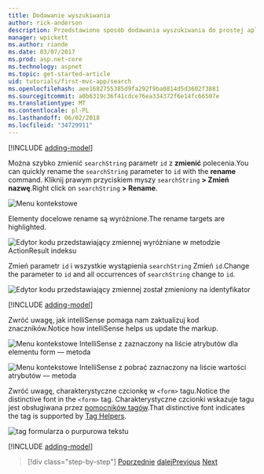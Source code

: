 ```yaml
---
title: Dodawanie wyszukiwania
author: rick-anderson
description: Przedstawiono sposób dodawania wyszukiwania do prostej aplikacji platformy ASP.NET Core MVC
manager: wpickett
ms.author: riande
ms.date: 03/07/2017
ms.prod: asp.net-core
ms.technology: aspnet
ms.topic: get-started-article
uid: tutorials/first-mvc-app/search
ms.openlocfilehash: aee1682755385d9fa292f9ba0814d5d3602f3881
ms.sourcegitcommit: a0b6319c36f41cdce76ea334372f6e14fc66507e
ms.translationtype: MT
ms.contentlocale: pl-PL
ms.lasthandoff: 06/02/2018
ms.locfileid: "34729911"
---
```

[!INCLUDE [adding-model](~/includes/mvc-intro/search1.md)]

<span data-ttu-id="9a6e8-103">Można szybko zmienić `searchString` parametr `id` z **zmienić** polecenia.</span><span class="sxs-lookup"><span data-stu-id="9a6e8-103">You can quickly rename the `searchString` parameter to `id` with the **rename** command.</span></span> <span data-ttu-id="9a6e8-104">Kliknij prawym przyciskiem myszy `searchString` **> Zmień nazwę**.</span><span class="sxs-lookup"><span data-stu-id="9a6e8-104">Right click on `searchString` **> Rename**.</span></span>

![Menu kontekstowe](search/_static/rename.png)

<span data-ttu-id="9a6e8-106">Elementy docelowe rename są wyróżnione.</span><span class="sxs-lookup"><span data-stu-id="9a6e8-106">The rename targets are highlighted.</span></span>

![Edytor kodu przedstawiający zmiennej wyróżniane w metodzie ActionResult indeksu](search/_static/rename2.png)

<span data-ttu-id="9a6e8-108">Zmień parametr `id` i wszystkie wystąpienia `searchString` Zmień `id`.</span><span class="sxs-lookup"><span data-stu-id="9a6e8-108">Change the parameter to `id` and all occurrences of `searchString` change to `id`.</span></span>

![Edytor kodu przedstawiający zmiennej został zmieniony na identyfikator](search/_static/rename3.png)

[!INCLUDE [adding-model](~/includes/mvc-intro/search2.md)]

<span data-ttu-id="9a6e8-110">Zwróć uwagę, jak intelliSense pomaga nam zaktualizuj kod znaczników.</span><span class="sxs-lookup"><span data-stu-id="9a6e8-110">Notice how intelliSense helps us update the markup.</span></span>

![Menu kontekstowe IntelliSense z zaznaczony na liście atrybutów dla elementu form — metoda](search/_static/int_m.png)

![Menu kontekstowe IntelliSense z pobrać zaznaczony na liście wartości atrybutów — metoda](search/_static/int_get.png)

<span data-ttu-id="9a6e8-113">Zwróć uwagę, charakterystyczne czcionkę w `<form>` tagu.</span><span class="sxs-lookup"><span data-stu-id="9a6e8-113">Notice the distinctive font in the `<form>` tag.</span></span> <span data-ttu-id="9a6e8-114">Charakterystyczne czcionki wskazuje tagu jest obsługiwana przez [pomocników tagów](~/mvc/views/tag-helpers/intro.md).</span><span class="sxs-lookup"><span data-stu-id="9a6e8-114">That distinctive font indicates the tag is supported by [Tag Helpers](~/mvc/views/tag-helpers/intro.md).</span></span>

![tag formularza o purpurowa tekstu](search/_static/th_font.png)

[!INCLUDE [adding-model](~/includes/mvc-intro/search3.md)]

> [!div class="step-by-step"]
> <span data-ttu-id="9a6e8-116">[Poprzednie](controller-methods-views.md)
> [dalej](new-field.md)</span><span class="sxs-lookup"><span data-stu-id="9a6e8-116">[Previous](controller-methods-views.md)
[Next](new-field.md)</span></span>  
